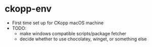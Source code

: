 # ckopp-env
- First time set up for CKopp macOS machine
- TODO:
  - make windows compatible scripts/package fetcher
  - decide whether to use chocolatey, winget, or something else